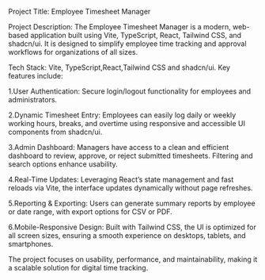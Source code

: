 Project Title: Employee Timesheet Manager

Project Description: The Employee Timesheet Manager is a modern, web-based application built using Vite, TypeScript, React, Tailwind CSS, and shadcn/ui. It is designed to simplify employee 
time tracking and approval workflows for organizations of all sizes.

Tech Stack: Vite, TypeScript,React,Tailwind CSS and shadcn/ui.
Key features include:

1.User Authentication: Secure login/logout functionality for employees and administrators.

2.Dynamic Timesheet Entry: Employees can easily log daily or weekly working hours, breaks, and overtime using responsive and accessible UI components from shadcn/ui.

3.Admin Dashboard: Managers have access to a clean and efficient dashboard to review, approve, or reject submitted timesheets. Filtering and search options enhance usability.

4.Real-Time Updates: Leveraging React’s state management and fast reloads via Vite, the interface updates dynamically without page refreshes.

5.Reporting & Exporting: Users can generate summary reports by employee or date range, with export options for CSV or PDF.

6.Mobile-Responsive Design: Built with Tailwind CSS, the UI is optimized for all screen sizes, ensuring a smooth experience on desktops, tablets, and smartphones.

The project focuses on usability, performance, and maintainability, making it a scalable solution for digital time tracking.

